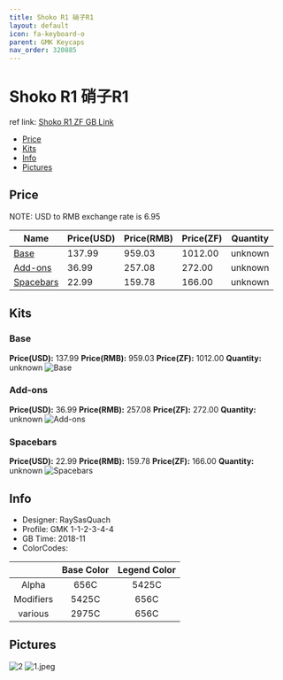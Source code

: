 ```yaml
---
title: Shoko R1 硝子R1
layout: default
icon: fa-keyboard-o
parent: GMK Keycaps
nav_order: 320885
---
```


# Shoko R1 硝子R1

ref link: [Shoko R1 ZF GB Link](http://www.zfrontier.com/m/5020)

* [Price](#price)
* [Kits](#kits)
* [Info](#info)
* [Pictures](#pictures)


## Price  
NOTE: USD to RMB exchange rate is 6.95

| Name          | Price(USD)    |  Price(RMB) |  Price(ZF) | Quantity |
| ------------- | ------------- |  ---------- |  --------- | -------- |
|[Base](#base)|137.99|959.03|1012.00|unknown|
|[Add-ons](#add-ons)|36.99|257.08|272.00|unknown|
|[Spacebars](#spacebars)|22.99|159.78|166.00|unknown|


## Kits
### Base
**Price(USD):** 137.99    **Price(RMB):** 959.03    **Price(ZF):** 1012.00    **Quantity:** unknown
<img src="{{ 'assets/images/gmk-keycaps/shoko/kits_pics/base.png' | relative_url }}" alt="Base" class="image featured">

### Add-ons
**Price(USD):** 36.99    **Price(RMB):** 257.08    **Price(ZF):** 272.00    **Quantity:** unknown
<img src="{{ 'assets/images/gmk-keycaps/shoko/kits_pics/add-ons.png' | relative_url }}" alt="Add-ons" class="image featured">

### Spacebars
**Price(USD):** 22.99    **Price(RMB):** 159.78    **Price(ZF):** 166.00    **Quantity:** unknown
<img src="{{ 'assets/images/gmk-keycaps/shoko/kits_pics/spacebars.png' | relative_url }}" alt="Spacebars" class="image featured">


## Info
* Designer: RaySasQuach
* Profile: GMK 1-1-2-3-4-4
* GB Time: 2018-11
* ColorCodes: 

||Base Color      | Legend Color
| :-------------: | :-------------: | :------------:
|Alpha|656C|5425C
|Modifiers|5425C|656C
|various|2975C|656C


## Pictures
<img src="{{ 'assets/images/gmk-keycaps/shoko/rendering_pics/2.jpg' | relative_url }}" alt="2" class="image featured">
<img src="{{ 'assets/images/gmk-keycaps/shoko/rendering_pics/1.jpeg' | relative_url }}" alt="1.jpeg" class="image featured">
